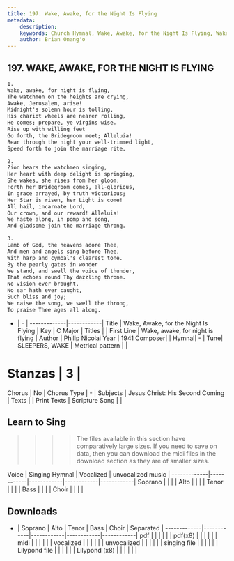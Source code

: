 ```yaml
---
title: 197. Wake, Awake, for the Night Is Flying
metadata:
    description: 
    keywords: Church Hymnal, Wake, Awake, for the Night Is Flying, Wake, awake, for night is flying, 
    author: Brian Onang'o
---
```



## 197. WAKE, AWAKE, FOR THE NIGHT IS FLYING

```txt
1.
Wake, awake, for night is flying,
The watchmen on the heights are crying,
Awake, Jerusalem, arise!
Midnight's solemn hour is tolling,
His chariot wheels are nearer rolling,
He comes; prepare, ye virgins wise.
Rise up with willing feet
Go forth, the Bridegroom meet; Alleluia!
Bear through the night your well-trimmed light,
Speed forth to join the marriage rite.

2.
Zion hears the watchmen singing,
Her heart with deep delight is springing,
She wakes, she rises from her gloom;
Forth her Bridegroom comes, all-glorious,
In grace arrayed, by truth victorious;
Her Star is risen, her Light is come!
All hail, incarnate Lord,
Our crown, and our reward! Alleluia!
We haste along, in pomp and song,
And gladsome join the marriage throng.

3.
Lamb of God, the heavens adore Thee,
And men and angels sing before Thee,
With harp and cymbal's clearest tone.
By the pearly gates in wonder
We stand, and swell the voice of thunder,
That echoes round Thy dazzling throne.
No vision ever brought,
No ear hath ever caught,
Such bliss and joy;
We raise the song, we swell the throng,
To praise Thee ages all along.

```

- |   -  |
-------------|------------|
Title | Wake, Awake, for the Night Is Flying |
Key | C Major |
Titles |  |
First Line | Wake, awake, for night is flying |
Author | Philip Nicolai
Year | 1941
Composer|  |
Hymnal|  - |
Tune| SLEEPERS, WAKE |
Metrical pattern | |
# Stanzas | 3 |
Chorus | No |
Chorus Type | - |
Subjects | Jesus Christ: His Second Coming |
Texts |  |
Print Texts | 
Scripture Song |  |
  
## Learn to Sing

>>>> The files available in this section have comparatively large sizes. If you need to save on data, then you can download the midi files in the download section as they are of smaller sizes.

Voice |  Singing Hymnal | Vocalized | unvocalized music |
-------------|------------|------------|------------|------------|
Soprano | | | |
Alto | | | |
Tenor | | | |
Bass | | | |
Choir | | | |

## Downloads

- |  Soprano | Alto | Tenor | Bass | Choir | Separated |
-------------|------------|------------|------------|------------|
pdf | | | | | |
pdf(x8) | | | | | |
midi | | | | | |
vocalized | | | | | |
unvocalized | | | | | |
singing file | | | | | |
Lilypond file | | | | | |
Lilypond (x8) | | | | | |
  